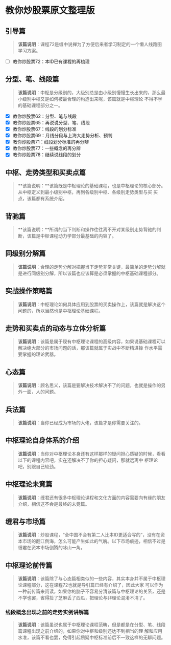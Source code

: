 # 教你炒股票原文整理版

## 引导篇

> **该篇说明**：课程72是缠中说禅为了方便后来者学习制定的一个懒人线路图学习方案。

+ [ ] 教你炒股票72：本ID已有课程的再梳理

## 分型、笔、线段篇

> **该篇说明**：中枢是分级别的，大级别总是由小级别慢慢生长出来的，那么最小级别中枢又是如何被最合理的构造出来呢，该篇就是中枢理论 不得不学的基础课程部分之一。

+ [x] 教你炒股票62：分型、笔与线段
+ [x] 教你炒股票65：再说说分型、笔、线段
+ [x] 教你炒股票67：线段的划分标准
+ [x] 教你炒股票69：月线分段与上海大走势分析、预判
+ [x] 教你炒股票71：线段划分标准的再分辨
+ [x] 教你炒股票77：一些概念的再分辨
+ [x] 教你炒股票78：继续说线段的划分

## 中枢、走势类型和买卖点篇

> **该篇说明：**该篇既是中枢理论的基础课程，也是中枢理论的核心部分。从中枢定义到最小级别中枢，再到各级别中枢、各级别走势类型与买 买点，该篇都有系统介绍。



## 背驰篇

> **该篇说明：**所谓的当下判断和操作往往离不开对某级别走势背驰的判断，该篇是中枢课程动力学部分最基础的内容了。



## 同级别分解篇

> **该篇说明**：合理的走势分解对把握当下走势非常关键，最简单的走势分解就是进行同级别分解，所以该篇也应该算是必须掌握的中枢基础课程部分。



## 实战操作策略篇

> **该篇说明**：中枢理论如何具体应用到股票的买卖操作上，该篇就是解决这个问题的，所以当然也是中枢理论基础课程。



## 走势和买卖点的动态与立体分析篇

> **该篇说明**：该篇是属于现有中枢理论课程的高级内容，如果说基础课程可以解决绝大部分的市场问题的话，那该篇就属于实战中不断精进操 作水平需要掌握的理论武器。



## 心态篇

> **该篇说明**：顾名思义，该篇是要解决技术解决不了的问题，也就是操作的另外一面，人的问题。



## 兵法篇

> **该篇说明**：当你已经成为市场的大佬，该篇才是你需要关注的。



## 中枢理论自身体系的介绍

> **该篇说明**：当你对中枢理论本身还有这样那样的疑问担心质疑的时候，看看以下的课程内容吧，实在还解决不了你的担心疑问，那就远离中 枢理论吧，别跟自己较劲。



## 中枢理论未竟篇

> **该篇说明**：缠君还有很多中枢理论课程和文化方面的内容需要向有缘的朋友介绍，相信这不会是最终的未竟篇。



## 缠君与市场篇

> **该篇说明**：炒股课程，“全中国不会有第二人比本ID更适合写的”，没有在资本市场的翻江倒海，怎么可能产生如此的气魄。以下市场痕迹，相信不过是缠君在资本市场倒腾的冰山一角。



## 中枢理论前传篇

> **该篇说明**：该篇除了与心态篇相类似的一些内容，其实本身并不属于中枢理论课程部分，这在课程72也就是导引篇已经有介绍了，因此大家 可以作为一种前传篇来阅读，如果你的脑子不容易分清该篇与中枢理论的关系，还是不学也罢，省得捡了芝麻丢了西瓜，把理论与非理论混淆不清了。



### 线段概念出现之前的走势实例讲解篇

> **该篇说明**：该篇虽说也属于中枢理论课程范畴，但是都是在分型、笔、线段篇课程出现之前介绍的，如果你对中枢和级别还达不到相当的理 解和应用水准，该篇不看也罢，免得引起质疑中枢标准前后不一致这样的无聊问题。
